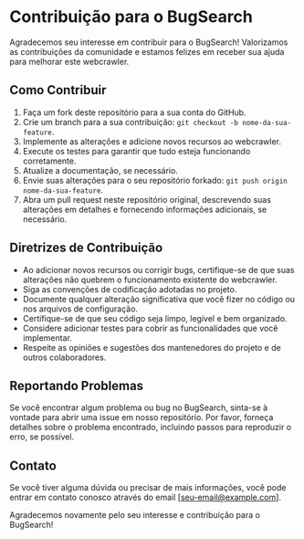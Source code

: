 # Contribuição para o BugSearch

Agradecemos seu interesse em contribuir para o BugSearch! Valorizamos as contribuições da comunidade e estamos felizes em receber sua ajuda para melhorar este webcrawler.

## Como Contribuir

1. Faça um fork deste repositório para a sua conta do GitHub.
2. Crie um branch para a sua contribuição: `git checkout -b nome-da-sua-feature`.
3. Implemente as alterações e adicione novos recursos ao webcrawler.
4. Execute os testes para garantir que tudo esteja funcionando corretamente.
5. Atualize a documentação, se necessário.
6. Envie suas alterações para o seu repositório forkado: `git push origin nome-da-sua-feature`.
7. Abra um pull request neste repositório original, descrevendo suas alterações em detalhes e fornecendo informações adicionais, se necessário.

## Diretrizes de Contribuição

- Ao adicionar novos recursos ou corrigir bugs, certifique-se de que suas alterações não quebrem o funcionamento existente do webcrawler.
- Siga as convenções de codificação adotadas no projeto.
- Documente qualquer alteração significativa que você fizer no código ou nos arquivos de configuração.
- Certifique-se de que seu código seja limpo, legível e bem organizado.
- Considere adicionar testes para cobrir as funcionalidades que você implementar.
- Respeite as opiniões e sugestões dos mantenedores do projeto e de outros colaboradores.

## Reportando Problemas

Se você encontrar algum problema ou bug no BugSearch, sinta-se à vontade para abrir uma issue em nosso repositório. Por favor, forneça detalhes sobre o problema encontrado, incluindo passos para reproduzir o erro, se possível.

## Contato

Se você tiver alguma dúvida ou precisar de mais informações, você pode entrar em contato conosco através do email [seu-email@example.com].

Agradecemos novamente pelo seu interesse e contribuição para o BugSearch!
